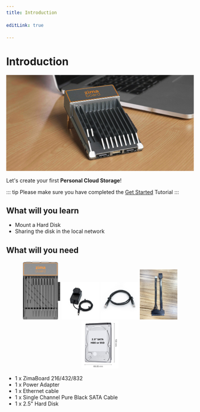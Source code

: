 ```yaml
---
title: Introduction

editLink: true

---
```

# Introduction

![ZimaBoard](/images/ZimaBoard/g4.jpeg)

Let's create your first **Personal Cloud Storage**!

::: tip
Please make sure you have completed the [Get Started](/GetStart/) Tutorial
:::

## What will you learn

- Mount a Hard Disk
- Sharing the disk in the local network

## What will you need

<p style="text-align: center;" >
  <img src="/images/ZimaBoard/product_1.png" style="max-width: 20%; max-height: 200px;" />
  <img src="/images/Accessories/12V-3A-Power-Adapter-1.jpg" style="max-width: 20%; max-height: 200px;" />
  <img src="/images/Accessories/Cat5e-Ethernet-Cable-1.jpg" style="max-width: 20%; max-height: 200px;" />
  <img src="/images/Accessories/Single-Channel-Pure-Black-SATA-Cable.jpg" style="max-width: 20%; max-height: 200px;" />
  <img src="/images/Accessories/2_5-HD.jpg" style="max-width: 20%; max-height: 200px;" />
</p>

- 1 x ZimaBoard 216/432/832
- 1 x Power Adapter
- 1 x Ethernet cable
- 1 x Single Channel Pure Black SATA Cable
- 1 x 2.5" Hard Disk